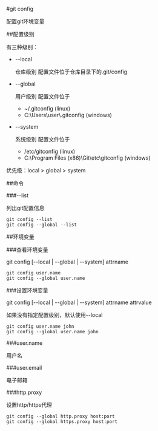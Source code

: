 #git config

配置git环境变量

##配置级别

有三种级别：

+   --local
    
    仓库级别
    配置文件位于仓库目录下的.git/config

+   --global

    用户级别
    配置文件位于

    +   ~/.gitconfig (linux)
    +   C:\Users\user\\.gitconfig (windows)

+   --system
    
    系统级别
    配置文件位于

    +   /etc/gitconfig (linux)
    +   C:\Program Files (x86)\Git\etc\gitconfig (windows)


优先级：local > global > system


##命令

###--list

列出git配置信息

```
git config --list
git config --global --list
```

##环境变量

###查看环境变量

git config [--local | --global | --system] attrname

```
git config user.name
git config --global user.name
```

###设置环境变量

git config [--local | --global | --system] attrname attrvalue

如果没有指定配置级别，默认使用--local

```
git config user.name john
git config --global user.name john
```

###user.name

用户名

###user.email

电子邮箱

###http.proxy

设置http/https代理

```
git config --global http.proxy host:port
git config --global https.proxy host:port
```
